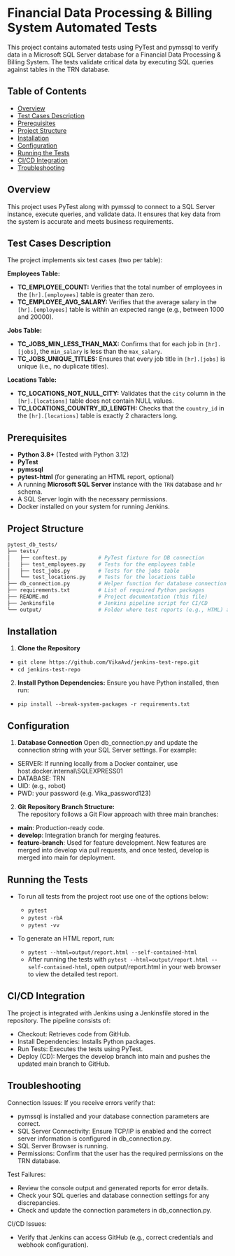 # Financial Data Processing & Billing System Automated Tests

This project contains automated tests using PyTest and pymssql to verify data in a Microsoft SQL Server database for a Financial Data Processing & Billing System. The tests validate critical data by executing SQL queries against tables in the TRN database.

## Table of Contents
- [Overview](#overview)
- [Test Cases Description](#test-cases-description)
- [Prerequisites](#prerequisites)
- [Project Structure](#project-structure)
- [Installation](#installation)
- [Configuration](#configuration)
- [Running the Tests](#running-the-tests)
- [CI/CD Integration](#CI/CD-Integration)
- [Troubleshooting](#troubleshooting)

## Overview
This project uses PyTest along with pymssql to connect to a SQL Server instance, execute queries, and validate data. It ensures that key data from the system is accurate and meets business requirements.

## Test Cases Description
The project implements six test cases (two per table):

**Employees Table:**
- **TC_EMPLOYEE_COUNT:** Verifies that the total number of employees in the `[hr].[employees]` table is greater than zero.
- **TC_EMPLOYEE_AVG_SALARY:** Verifies that the average salary in the `[hr].[employees]` table is within an expected range (e.g., between 1000 and 20000).

**Jobs Table:**
- **TC_JOBS_MIN_LESS_THAN_MAX:** Confirms that for each job in `[hr].[jobs]`, the `min_salary` is less than the `max_salary`.
- **TC_JOBS_UNIQUE_TITLES:** Ensures that every job title in `[hr].[jobs]` is unique (i.e., no duplicate titles).

**Locations Table:**
- **TC_LOCATIONS_NOT_NULL_CITY:** Validates that the `city` column in the `[hr].[locations]` table does not contain NULL values.
- **TC_LOCATIONS_COUNTRY_ID_LENGTH:** Checks that the `country_id` in the `[hr].[locations]` table is exactly 2 characters long.

## Prerequisites
- **Python 3.8+** (Tested with Python 3.12)
- **PyTest**
- **pymssql**
- **pytest-html** (for generating an HTML report, optional)
- A running **Microsoft SQL Server** instance with the `TRN` database and `hr` schema.
- A SQL Server login with the necessary permissions.
- Docker installed on your system for running Jenkins.

## Project Structure
```bash
pytest_db_tests/
├── tests/
│   ├── conftest.py          # PyTest fixture for DB connection
│   ├── test_employees.py    # Tests for the employees table
│   ├── test_jobs.py         # Tests for the jobs table
│   └── test_locations.py    # Tests for the locations table
├── db_connection.py         # Helper function for database connection (using pymssql)
├── requirements.txt         # List of required Python packages
├── README.md                # Project documentation (this file)
├── Jenkinsfile              # Jenkins pipeline script for CI/CD
└── output/                  # Folder where test reports (e.g., HTML) are generated
```

## Installation
1. **Clone the Repository**  
- `git clone https://github.com/VikaAvd/jenkins-test-repo.git`
- `cd jenkins-test-repo`

2. **Install Python Dependencies:** 
Ensure you have Python installed, then run:
- `pip install --break-system-packages -r requirements.txt`

## Configuration
1. **Database Connection**
Open db_connection.py and update the connection string with your SQL Server settings. For example:
- SERVER: If running locally from a Docker container, use host.docker.internal\\SQLEXPRESS01
- DATABASE: TRN
- UID: (e.g., robot)
- PWD: your password (e.g. Vika_password123)

2. **Git Repository Branch Structure:**  
The repository follows a Git Flow approach with three main branches:
- **main**: Production-ready code.
- **develop**: Integration branch for merging features.
- **feature-branch**: Used for feature development.
New features are merged into develop via pull requests, and once tested, develop is merged into main for deployment.

## Running the Tests
- To run all tests from the project root use one of the options below:
   - `pytest`
   - `pytest -rbA`
   - `pytest -vv`
 
- To generate an HTML report, run:
   - `pytest --html=output/report.html --self-contained-html`
   - After running the tests with `pytest --html=output/report.html --self-contained-html`, open output/report.html in your web browser to view the detailed test report.

## CI/CD Integration
The project is integrated with Jenkins using a Jenkinsfile stored in the repository. The pipeline consists of:
- Checkout: Retrieves code from GitHub.
- Install Dependencies: Installs Python packages.
- Run Tests: Executes the tests using PyTest.
- Deploy (CD): Merges the develop branch into main and pushes the updated main branch to GitHub.

## Troubleshooting

Connection Issues:
If you receive errors verify that:
- pymssql is installed and your database connection parameters are correct.
- SQL Server Connectivity: Ensure TCP/IP is enabled and the correct server information is configured in db_connection.py.
- SQL Server Browser is running.
- Permissions: Confirm that the user has the required permissions on the TRN database.

Test Failures:
- Review the console output and generated reports for error details.
- Check your SQL queries and database connection settings for any discrepancies.
- Check and update the connection parameters in db_connection.py.

CI/CD Issues:
- Verify that Jenkins can access GitHub (e.g., correct credentials and webhook configuration).








